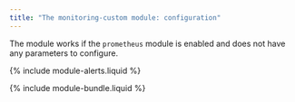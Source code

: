 ```yaml
---
title: "The monitoring-custom module: configuration"
---
```


The module works if the `prometheus` module is enabled and does not have any parameters to configure.

{% include module-alerts.liquid %}

{% include module-bundle.liquid %}

